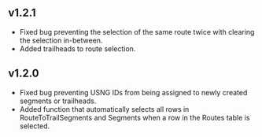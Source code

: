 ## v1.2.1
- Fixed bug preventing the selection of the same route twice with clearing the selection in-between.
- Added trailheads to route selection.

## v1.2.0
- Fixed bug preventing USNG IDs from being assigned to newly created segments or trailheads.
- Added function that automatically selects all rows in RouteToTrailSegments and Segments when a row in the Routes table is selected.
